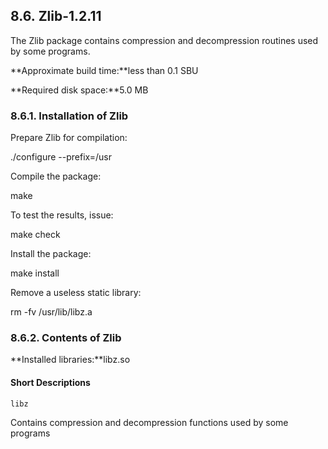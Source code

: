## 8.6. Zlib-1.2.11

The Zlib package contains compression and decompression routines used by some programs.

**Approximate build time:**less than 0.1 SBU

**Required disk space:**5.0 MB

### 8.6.1. Installation of Zlib

Prepare Zlib for compilation:

./configure --prefix=/usr

Compile the package:

make

To test the results, issue:

make check

Install the package:

make install

Remove a useless static library:

rm -fv /usr/lib/libz.a

### 8.6.2. Contents of Zlib

**Installed libraries:**libz.so

#### Short Descriptions

`libz`

Contains compression and decompression functions used by some programs